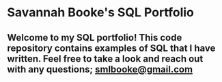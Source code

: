 # Savannah Booke's SQL Portfolio

## Welcome to my SQL portfolio! This code repository contains examples of SQL that I have written. Feel free to take a look and reach out with any questions; smlbooke@gmail.com
